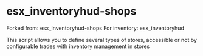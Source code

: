 # esx_inventoryhud-shops

Forked from: esx_inventoryhud-shops
For inventory: esx_inventoryhud

This script allows you to define several types of stores, accessible or not by configurable trades with inventory management in stores
